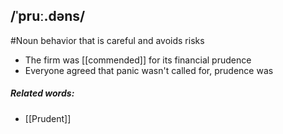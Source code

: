 ## /ˈpruː.dəns/
#Noun
behavior that is careful and avoids risks

- The firm was [[commended]] for its financial prudence
- Everyone agreed that panic wasn't called for, prudence was

##### Related words:
- [[Prudent]]